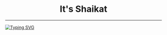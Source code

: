 <h1 align="center">It's Shaikat</h1>
<hr>
<a href="https://git.io/typing-svg"><img src="https://readme-typing-svg.herokuapp.com?font=Honk&duration=1000&pause=1000&multiline=true&width=435&lines=%24whoami;MahadiShaikat;ls;MahadiShaiakt.sh;%3A)" alt="Typing SVG" /></a>
